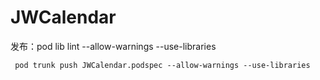 # JWCalendar

发布：pod lib lint --allow-warnings --use-libraries

     pod trunk push JWCalendar.podspec --allow-warnings --use-libraries
